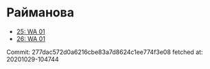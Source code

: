 # Райманова
- [25: WA 01](25.md)
- [26: WA 01](26.md)

Commit: 277dac572d0a6216cbe83a7d8624c1ee774f3e08
 fetched at: 20201029-104744

